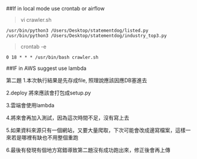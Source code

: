 ##If in local mode
use crontab or airflow

> vi crawler.sh
```
/usr/bin/python3 /Users/Desktop/statementdog/listed.py
/usr/bin/python3 /Users/Desktop/statementdog/industry_top3.py
```

> crontab -e
```
0 18 * * * /usr/bin/bash crawler.sh
```

##IF in AWS
suggest use lambda


第二題
1.本次執行結果是先存成file, 照理說應該因應DB塞進去

2.deploy 將來應該會打包成setup.py

3.雲端會使用lambda

4.將來會再加入測試，因為這次時間不足，沒有寫上去

5.如果資料來源只有一個網站，又要大量爬取，下次可能會改成邊寫檔案，這樣一來若是哪裡有缺也不用整個重跑

6.最後有發現有個地方寫錯導致第二題沒有成功跑出來，修正後會再上傳
